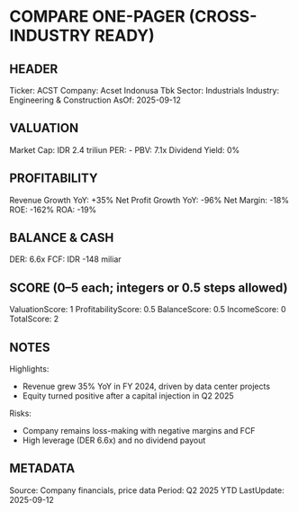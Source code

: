 # COMPARE ONE-PAGER (CROSS-INDUSTRY READY)

## HEADER
Ticker: ACST
Company: Acset Indonusa Tbk
Sector: Industrials
Industry: Engineering & Construction
AsOf: 2025-09-12

## VALUATION
Market Cap: IDR 2.4 triliun
PER: -
PBV: 7.1x
Dividend Yield: 0%

## PROFITABILITY
Revenue Growth YoY: +35%
Net Profit Growth YoY: -96%
Net Margin: -18%
ROE: -162%
ROA: -19%

## BALANCE & CASH
DER: 6.6x
FCF: IDR -148 miliar

## SCORE (0–5 each; integers or 0.5 steps allowed)
ValuationScore: 1
ProfitabilityScore: 0.5
BalanceScore: 0.5
IncomeScore: 0
TotalScore: 2

## NOTES
Highlights:
- Revenue grew 35% YoY in FY 2024, driven by data center projects
- Equity turned positive after a capital injection in Q2 2025

Risks:
- Company remains loss-making with negative margins and FCF
- High leverage (DER 6.6x) and no dividend payout

## METADATA
Source: Company financials, price data
Period: Q2 2025 YTD
LastUpdate: 2025-09-12